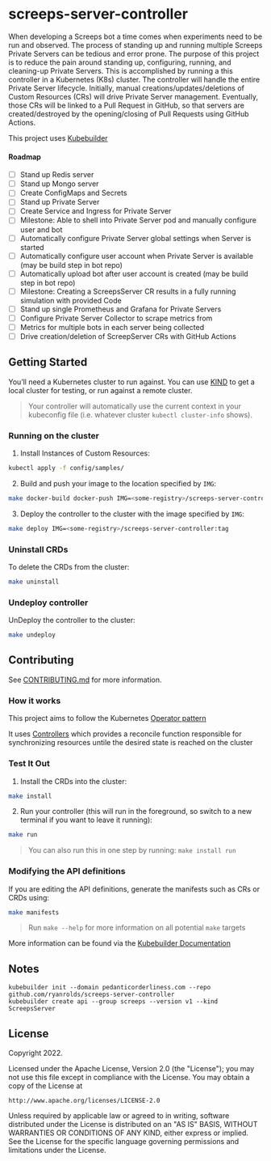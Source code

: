 # screeps-server-controller

When developing a Screeps bot a time comes when experiments need to be run and observed. The process of standing up
and running multiple Screeps Private Servers can be tedious and error prone. The purpose of this project is to reduce
the pain around standing up, configuring, running, and cleaning-up Private Servers. This is accomplished by running a
this controller in a Kubernetes (K8s) cluster. The controller will handle the entire Private Server lifecycle.
Initially, manual creations/updates/deletions of Custom Resources (CRs) will drive Private Server management.
Eventually, those CRs will be linked to a Pull Request in GitHub, so that servers are created/destroyed by the
opening/closing of Pull Requests using GitHub Actions.

This project uses [Kubebuilder](https://github.com/kubernetes-sigs/kubebuilder)

#### Roadmap

- [ ] Stand up Redis server
- [ ] Stand up Mongo server
- [ ] Create ConfigMaps and Secrets
- [ ] Stand up Private Server
- [ ] Create Service and Ingress for Private Server
- [ ] Milestone: Able to shell into Private Server pod and manually configure user and bot
- [ ] Automatically configure Private Server global settings when Server is started
- [ ] Automatically configure user account when Private Server is available (may be build step in bot repo)
- [ ] Automatically upload bot after user account is created (may be build step in bot repo)
- [ ] Milestone: Creating a ScreepsServer CR results in a fully running simulation with provided Code
- [ ] Stand up single Prometheus and Grafana for Private Servers
- [ ] Configure Private Server Collector to scrape metrics from 
- [ ] Metrics for multiple bots in each server being collected
- [ ] Drive creation/deletion of ScreepServer CRs with GitHub Actions
 
## Getting Started

You’ll need a Kubernetes cluster to run against. You can use [KIND](https://sigs.k8s.io/kind) to get a local cluster for testing, or run against a remote cluster.

> Your controller will automatically use the current context in your kubeconfig file (i.e. whatever cluster `kubectl cluster-info` shows).

### Running on the cluster

1. Install Instances of Custom Resources:

```sh
kubectl apply -f config/samples/
```

2. Build and push your image to the location specified by `IMG`:
	
```sh
make docker-build docker-push IMG=<some-registry>/screeps-server-controller:tag
```
	
3. Deploy the controller to the cluster with the image specified by `IMG`:

```sh
make deploy IMG=<some-registry>/screeps-server-controller:tag
```

### Uninstall CRDs

To delete the CRDs from the cluster:

```sh
make uninstall
```

### Undeploy controller

UnDeploy the controller to the cluster:

```sh
make undeploy
```

## Contributing

See [CONTRIBUTING.md](CONTRIBUTING.md) for more information.

### How it works

This project aims to follow the Kubernetes [Operator pattern](https://kubernetes.io/docs/concepts/extend-kubernetes/operator/)

It uses [Controllers](https://kubernetes.io/docs/concepts/architecture/controller/) 
which provides a reconcile function responsible for synchronizing resources untile the desired state is reached on the cluster 

### Test It Out

1. Install the CRDs into the cluster:

```sh
make install
```

2. Run your controller (this will run in the foreground, so switch to a new terminal if you want to leave it running):

```sh
make run
```

> You can also run this in one step by running: `make install run`

### Modifying the API definitions

If you are editing the API definitions, generate the manifests such as CRs or CRDs using:

```sh
make manifests
```

> Run `make --help` for more information on all potential `make` targets

More information can be found via the [Kubebuilder Documentation](https://book.kubebuilder.io/introduction.html)

## Notes

```
kubebuilder init --domain pedanticorderliness.com --repo github.com/ryanrolds/screeps-server-controller
kubebuilder create api --group screeps --version v1 --kind ScreepsServer
```

## License

Copyright 2022.

Licensed under the Apache License, Version 2.0 (the "License");
you may not use this file except in compliance with the License.
You may obtain a copy of the License at

    http://www.apache.org/licenses/LICENSE-2.0

Unless required by applicable law or agreed to in writing, software
distributed under the License is distributed on an "AS IS" BASIS,
WITHOUT WARRANTIES OR CONDITIONS OF ANY KIND, either express or implied.
See the License for the specific language governing permissions and
limitations under the License.
